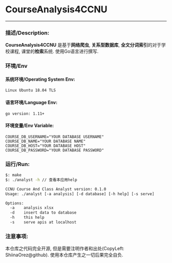 # CourseAnalysis4CCNU

------

### 描述/Description:

**CourseAnalysis4CCNU** 是基于**网络爬虫**, **关系型数据库**, **全文分词索引**的对于学校课程, 课堂的**检索**系统. 使用Go语言进行撰写.

### 环境/Env

#### 系统环境/Operating System Env:

```
Linux Ubuntu 18.04 TLS
```

#### 语言环境/Language Env:

```
go version: 1.11+
```

#### 环境变量/Env Variable:

```
COURSE_DB_USERNAME="YOUR DATABASE USERNAME"
COURSE_DB_NAME="YOUR DATABASE NAME"
COURSE_DB_HOST="YOUR DATABASE HOST"
COURSE_DB_PASSWORD="YOUR DATABASE PASSWORD"
```

### 运行/Run:

```bash
$: make
$: ./analyst -h // 查看本应用help

CCNU Course And Class Analyst version: 0.1.0
Usage: ./analyst [-a analysis] [-d database] [-h help] [-s serve]

Options:
  -a	analysis xlsx
  -d	insert data to database
  -h	this help
  -s	serve apis at localhost
```

### 注意事项:

本仓库之代码完全开源, 但是需要注明作者和出处(CopyLeft: ShiinaOrez@github). 使用本仓库产生之一切后果完全自负.
